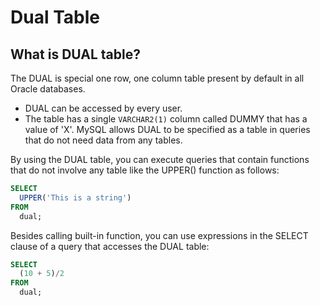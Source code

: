 # Dual Table

## What is DUAL table?

The DUAL is special one row, one column table present by default in all Oracle databases.

- DUAL can be accessed by every user.
- The table has a single `VARCHAR2(1)` column called DUMMY that has a value of 'X'. MySQL allows DUAL to be specified as a table in queries that do not need data from any tables.

By using the DUAL table, you can execute queries that contain functions that do not involve any table like the UPPER() function as follows:

```sql
SELECT
  UPPER('This is a string')
FROM
  dual;
```

Besides calling built-in function, you can use expressions in the SELECT clause of a query that accesses the DUAL table:

```sql
SELECT
  (10 + 5)/2
FROM
  dual;
```
